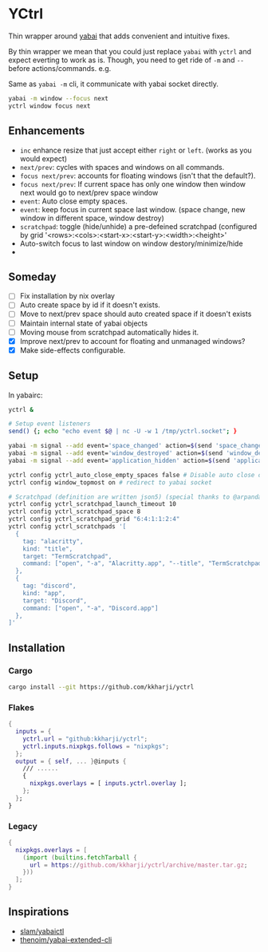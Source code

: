 # YCtrl

Thin wrapper around [yabai] that adds convenient and intuitive fixes.

By thin wrapper we mean that you could just replace `yabai` with
`yctrl` and expect everting to work as is. Though, you need to get
ride of `-m` and `--` before actions/commands. e.g.

Same as `yabai -m` cli, it communicate with yabai socket directly.

```bash
yabai -m window --focus next
yctrl window focus next
```

## Enhancements

- `inc` enhance resize that just accept either `right` or `left`. (works as you would expect)
- `next/prev`: cycles with spaces and windows on all commands.
- `focus next/prev`: accounts for floating windows (isn't that the default?).
- `focus next/prev`: If current space has only one window then window next would go to next/prev space window
- `event`: Auto close empty spaces.
- `event`: keep focus in current space last window. (space change, new window in different space, window destroy)
- `scratchpad`: toggle (hide/unhide) a pre-defeined scratchpad (configured by grid
 '\<rows\>:\<cols\>:\<start-x\>:\<start-y\>:\<width\>:\<height\>'
- Auto-switch focus to last window on window destory/minimize/hide
-

## Someday

- [ ] Fix installation by nix overlay
- [ ] Auto create space by id if it doesn't exists.
- [ ] Move to next/prev space should auto created space if it doesn't exists
- [ ] Maintain internal state of yabai objects
- [ ] Moving mouse from scratchpad automatically hides it.
- [x] Improve next/prev to account for floating and unmanaged windows?
- [x] Make side-effects configurable.

## Setup

In yabairc:

```bash
yctrl &

# Setup event listeners
send() {; echo "echo event $@ | nc -U -w 1 /tmp/yctrl.socket"; }

yabai -m signal --add event='space_changed' action=$(send 'space_changed $YABAI_SPACE_ID $YABAI_RECENT_SPACE_ID')
yabai -m signal --add event='window_destroyed' action=$(send 'window_destroyed $YABAI_WINDOW_ID')
yabai -m signal --add event='application_hidden' action=$(send 'application_hidden $YABAI_WINDOW_ID')

yctrl config yctrl_auto_close_empty_spaces false # Disable auto close of empty spaces
yctrl config window_topmost on # redirect to yabai socket

# Scratchpad (definition are written json5) (special thanks to @arpandaze)
yctrl config yctrl_scratchpad_launch_timeout 10
yctrl config yctrl_scratchpad_space 8
yctrl config yctrl_scratchpad_grid "6:4:1:1:2:4"
yctrl config yctrl_scratchpads '[
  {
    tag: "alacritty",
    kind: "title",
    target: "TermScratchpad",
    command: ["open", "-a", "Alacritty.app", "--title", "TermScratchpad"]
  },
  {
    tag: "discord",
    kind: "app",
    target: "Discord",
    command: ["open", "-a", "Discord.app"]
  },
]'
```

## Installation

### Cargo

```bash
cargo install --git https://github.com/kkharji/yctrl
```

### Flakes

```nix
{
  inputs = {
    yctrl.url = "github:kkharji/yctrl";
    yctrl.inputs.nixpkgs.follows = "nixpkgs";
  };
  output = { self, ... }@inputs {
    /// ......
    {
      nixpkgs.overlays = [ inputs.yctrl.overlay ];
    };
  };
}
```

### Legacy

```nix
{
  nixpkgs.overlays = [
    (import (builtins.fetchTarball {
      url = https://github.com/kkharji/yctrl/archive/master.tar.gz;
    }))
  ];
}
```


## Inspirations

- [slam/yabaictl](https://github.com/slam/yabaictl)
- [thenoim/yabai-extended-cli](https://github.com/TheNoim/yabai-extended-cli/tree/main/YabiExtendedCli)

[yabai]: https://github.com/koekeishiya/yabai
